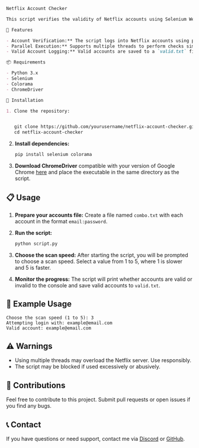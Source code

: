 ```markdown
Netflix Account Checker

This script verifies the validity of Netflix accounts using Selenium WebDriver. It logs in to accounts provided in a file and checks if the login is successful.

🚀 Features

- Account Verification:** The script logs into Netflix accounts using provided email and password.
- Parallel Execution:** Supports multiple threads to perform checks simultaneously.
- Valid Account Logging:** Valid accounts are saved to a `valid.txt` file.

📦 Requirements

- Python 3.x
- Selenium
- Colorama
- ChromeDriver

🔧 Installation

1. Clone the repository:


   git clone https://github.com/yourusername/netflix-account-checker.git
   cd netflix-account-checker
   ```

2. **Install dependencies:**

   ```bash
   pip install selenium colorama
   ```

3. **Download ChromeDriver** compatible with your version of Google Chrome [here](https://sites.google.com/a/chromium.org/chromedriver/downloads) and place the executable in the same directory as the script.

## 📋 Usage

1. **Prepare your accounts file:** Create a file named `combo.txt` with each account in the format `email:password`.

2. **Run the script:**

   ```bash
   python script.py
   ```

3. **Choose the scan speed:** After starting the script, you will be prompted to choose a scan speed. Select a value from 1 to 5, where 1 is slower and 5 is faster.

4. **Monitor the progress:** The script will print whether accounts are valid or invalid to the console and save valid accounts to `valid.txt`.

## 🔧 Example Usage

```plaintext
Choose the scan speed (1 to 5): 3
Attempting login with: example@email.com
Valid account: example@email.com
```

## ⚠️ Warnings

- Using multiple threads may overload the Netflix server. Use responsibly.
- The script may be blocked if used excessively or abusively.

## 📝 Contributions

Feel free to contribute to this project. Submit pull requests or open issues if you find any bugs.


## 📞 Contact

If you have questions or need support, contact me via [Discord](https://discord.gg/bjdY9S96M3) or [GitHub](https://github.com/DVD-ctrl).


